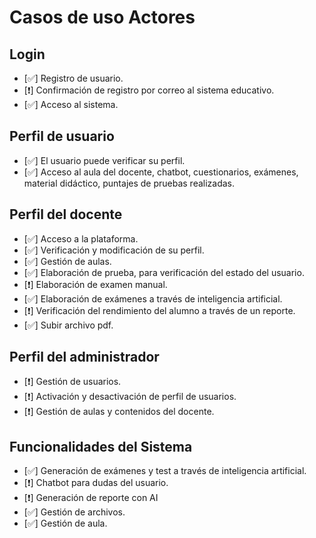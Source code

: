 # Casos de uso	Actores

## Login
- [✅] Registro de usuario.
- [❗] Confirmación de registro por correo al sistema educativo.
- [✅] Acceso al sistema.

## Perfil de usuario	
- [✅] El usuario puede verificar su perfil.
- [✅] Acceso al aula del docente, chatbot, cuestionarios, exámenes, material didáctico, puntajes de pruebas realizadas.

## Perfil del docente
- [✅] Acceso a la plataforma.
- [✅] Verificación y modificación de su perfil.
- [✅] Gestión de aulas.
- [✅] Elaboración de prueba, para verificación del estado del usuario.
- [❗] Elaboración de examen manual.
- [✅] Elaboración de exámenes a través de inteligencia artificial.
- [❗] Verificación del rendimiento del alumno a través de un reporte.
- [✅] Subir archivo pdf.

## Perfil del administrador
- [❗] Gestión de usuarios.
- [❗] Activación y desactivación de perfil de usuarios.
- [❗] Gestión de aulas y contenidos del docente.	 

## Funcionalidades del Sistema 
- [✅] Generación de exámenes y test a través de inteligencia artificial.
- [❗] Chatbot para dudas del usuario.
- [❗] Generación de reporte con AI
- [✅] Gestión de archivos.
- [✅] Gestión de aula.